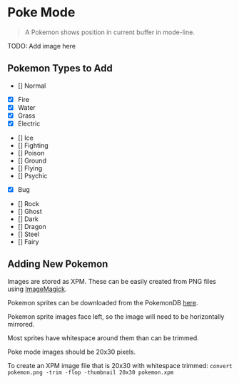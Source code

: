# Poke Mode

> A Pokemon shows position in current buffer in mode-line.

TODO: Add image here

## Pokemon Types to Add

* [] Normal
* [x] Fire
* [x] Water
* [x] Grass
* [x] Electric
* [] Ice
* [] Fighting
* [] Poison
* [] Ground
* [] Flying
* [] Psychic
* [x] Bug
* [] Rock
* [] Ghost
* [] Dark
* [] Dragon
* [] Steel
* [] Fairy

## Adding New Pokemon

Images are stored as XPM. These can be easily created from PNG files using
[ImageMagick]().

Pokemon sprites can be downloaded from the PokemonDB
[here](https://img.pokemondb.net/sprites/).

Pokemon sprite images face left, so the image will need to be horizontally
mirrored.

Most sprites have whitespace around them than can be trimmed.

Poke mode images should be 20x30 pixels.

To create an XPM image file that is 20x30 with whitespace trimmed:
`convert pokemon.png -trim -flop -thumbnail 20x30 pokemon.xpm`
